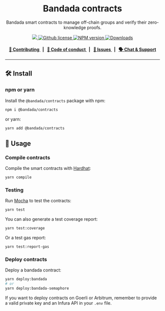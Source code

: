 <P align="center">
    <h1 align="center">
        Bandada contracts
    </h1>
    <p align="center">Bandada smart contracts to manage off-chain groups and verify their zero-knowledge proofs.</p>
</p>

<p align="center">
    <a href="https://github.com/privacy-scaling-explorations/bandada">
        <img src="https://img.shields.io/badge/project-ZKGroups-blue.svg?style=flat-square">
    </a>
    <a href="https://github.com/privacy-scaling-explorations/bandada/blob/main/LICENSE">
        <img alt="Github license" src="https://img.shields.io/github/license/privacy-scaling-explorations/bandada.svg?style=flat-square">
    </a>
    <a href="https://www.npmjs.com/package/@bandada/contracts">
        <img alt="NPM version" src="https://img.shields.io/npm/v/@bandada/contracts?style=flat-square" />
    </a>
    <a href="https://npmjs.org/package/@bandada/contracts">
        <img alt="Downloads" src="https://img.shields.io/npm/dm/@bandada/contracts.svg?style=flat-square" />
    </a>
</p>

<div align="center">
    <h4>
        <a href="https://github.com/privacy-scaling-explorations/bandada/blob/main/CONTRIBUTING.md">
            👥 Contributing
        </a>
        <span>&nbsp;&nbsp;|&nbsp;&nbsp;</span>
        <a href="https://github.com/privacy-scaling-explorations/bandada/blob/main/CODE_OF_CONDUCT.md">
            🤝 Code of conduct
        </a>
        <span>&nbsp;&nbsp;|&nbsp;&nbsp;</span>
        <a href="https://github.com/privacy-scaling-explorations/bandada/contribute">
            🔎 Issues
        </a>
        <span>&nbsp;&nbsp;|&nbsp;&nbsp;</span>
        <a href="https://appliedzkp.org/discord">
            🗣️ Chat &amp; Support
        </a>
    </h4>
</div>

---

## 🛠 Install

### npm or yarn

Install the `@bandada/contracts` package with npm:

```bash
npm i @bandada/contracts
```

or yarn:

```bash
yarn add @bandada/contracts
```

## 📜 Usage

### Compile contracts

Compile the smart contracts with [Hardhat](https://hardhat.org/):

```bash
yarn compile
```

### Testing

Run [Mocha](https://mochajs.org/) to test the contracts:

```bash
yarn test
```

You can also generate a test coverage report:

```bash
yarn test:coverage
```

Or a test gas report:

```bash
yarn test:report-gas
```

### Deploy contracts

Deploy a bandada contract:

```bash
yarn deploy:bandada
# or
yarn deploy:bandada-semaphore
```

If you want to deploy contracts on Goerli or Arbitrum, remember to provide a valid private key and an Infura API in your `.env` file.
